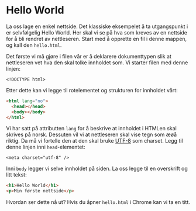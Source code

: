 # Hello World

La oss lage en enkel nettside. Det klassiske eksempelet å ta utgangspunkt i er selvfølgelig Hello World. Her skal vi se på hva som kreves av en nettside for å bli rendret av nettleseren. Start med å opprette en fil i denne mappen, og kall den `hello.html`.

Det første vi må gjøre i filen vår er å deklarere dokumenttypen slik at nettleseren vet hva den skal tolke innholdet som. Vi starter filen med denne linjen:

`<!DOCTYPE html>`

Etter dette kan vi legge til rotelementet og strukturen for innholdet vårt:

```html
<html lang="no">
  <head></head>
  <body></body>
</html>
```

Vi har satt på attributten `lang` for å beskrive at innholdet i HTMLen skal skrives på norsk. Dessuten vil vi at nettleseren skal vise tegn som æøå riktig. Da må vi fortelle den at den skal bruke [UTF-8](https://en.wikipedia.org/wiki/UTF-8) som charset. Legg til denne linjen inni `head`-elementet:

`<meta charset="utf-8" />`

Inni `body` legger vi selve innholdet på siden. La oss legge til en overskrift og litt tekst:

```html
<h1>Hello World</h1>
<p>Min første nettside</p>
```

Hvordan ser dette nå ut? Hvis du åpner `hello.html` i Chrome kan vi ta en titt.

